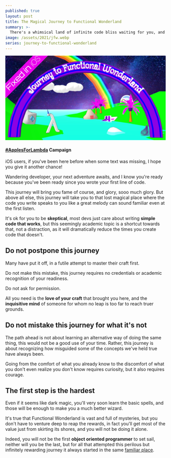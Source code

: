 ```yaml
---
published: true
layout: post
title: The Magical Journey to Functional Wonderland
summary: >-
  There's a whimsical land of infinite code bliss waiting for you, and the journey starts right here
image: /assets/2021/jfw.webp
series: journey-to-functional-wonderland
---
```


![splash](/assets/2021/jfw.webp)

<div class="message">
  <h4><a href="https://twitter.com/luwvis/status/1372144028565770248">#ApplesForLambda</a> Campaign</h4>
  iOS users, if you've been here before when some text was missing, I hope you give it another chance! 
</div>

Wandering developer, your next adventure awaits, and I know you're ready because you've been ready since you wrote your first line of code.

This journey will bring you fame of course, and glory, sooo much glory. But above all else, this journey will take you to that lost magical place where the code you write speaks to you like a great melody can sound familiar even at the first listen.

It's ok for you to be **skeptical**, most devs just care about writing **simple code that works**, but this seemingly academic topic is a shortcut towards that, not a distraction, as it will dramatically reduce the times you create code that doesn't.

## Do not postpone this journey

Many have put it off, in a futile attempt to master their craft first.

Do not make this mistake, this journey requires no credentials or academic recognition of your readiness.

Do not ask for permission.

All you need is the **love of your craft** that brought you here, and the **inquisitive mind** of someone for whom no leap is too far to reach truer grounds.

## Do not mistake this journey for what it's not

The path ahead is not about learning an alternative way of doing the same thing, this would not be a good use of your time. Rather, this journey is about recognizing how misguided some of the concepts we've held true have always been.

Going from the comfort of what you already know to the discomfort of what you don't even realize you don't know requires curiosity, but it also requires courage.

## The first step is the hardest

Even if it seems like dark magic, you'll very soon learn the basic spells, and those will be enough to make you a much better wizard.

It's true that Functional Wonderland is vast and full of mysteries, but you don't have to venture deep to reap the rewards, in fact you'll get most of the value just from skirting its shores, and you will not be doing it alone.

Indeed, you will not be the first **object oriented programmer** to set sail, neither will you be the last, but for all that attempted this perilous but infinitely rewarding journey it always started in the same [familiar place](/fun/2021/03/04/the-objects-you-know-and-love/).